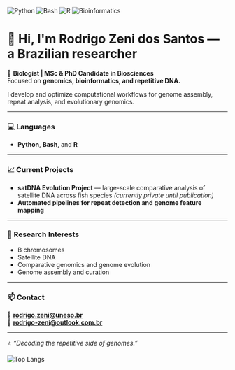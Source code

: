 ![Python](https://img.shields.io/badge/Python-3.11-blue?logo=python)
![Bash](https://img.shields.io/badge/Bash-shell-black?logo=gnu-bash)
![R](https://img.shields.io/badge/R-Programming-lightblue?logo=r)
![Bioinformatics](https://img.shields.io/badge/Field-Bioinformatics-green)


# 👋 Hi, I'm Rodrigo Zeni dos Santos — a Brazilian researcher

🔬 **Biologist | MSc & PhD Candidate in Biosciences**  
Focused on **genomics, bioinformatics, and repetitive DNA.**  

I develop and optimize computational workflows for genome assembly, repeat analysis, and evolutionary genomics.

---

### 💻 Languages
- **Python**, **Bash**, and **R**

---

### 📈 Current Projects
- **satDNA Evolution Project** — large-scale comparative analysis of satellite DNA across fish species *(currently private until publication)*  
- **Automated pipelines for repeat detection and genome feature mapping**

---

### 🧪 Research Interests
- B chromosomes  
- Satellite DNA  
- Comparative genomics and genome evolution  
- Genome assembly and curation  

---

### 📫 Contact
📧 **rodrigo.zeni@unesp.br**  
📧 **rodrigo-zeni@outlook.com.br**

---

⭐ *“Decoding the repetitive side of genomes.”*




![Top Langs](https://github-readme-stats.vercel.app/api/top-langs/?username=zenirodrigo&layout=compact&theme=transparent)

